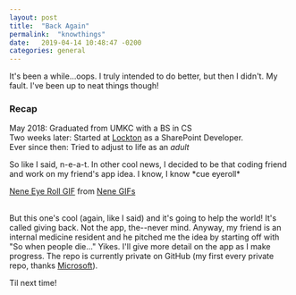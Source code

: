 ```yaml
---
layout: post
title:  "Back Again"
permalink:  "knowthings"
date:   2019-04-14 10:48:47 -0200
categories: general
---
```


It's been a while...oops. I truly intended to do better, but then I didn't. My fault. I've been up to neat things though! 

### Recap
May 2018: Graduated from UMKC with a BS in CS  
Two weeks later: Started at [Lockton](https://www.lockton.com/the-lockton-story) as a SharePoint Developer.  
Ever since then: Tried to adjust to life as an *adult*

So like I said, n-e-a-t. In other cool news, I decided to be that coding friend and work on my friend's app idea. I know, I know \*cue eyeroll\*
<div class="tenor-gif-embed" data-postid="4940860" data-share-method="host" data-width="100%" data-aspect-ratio="1.9021739130434783"><a href="https://tenor.com/view/nene-eye-roll-nene-leakes-annoyed-gif-4940860">Nene Eye Roll GIF</a> from <a href="https://tenor.com/search/nene-gifs">Nene GIFs</a></div><script type="text/javascript" async src="https://tenor.com/embed.js"></script>

<br>

But this one's cool (again, like I said) and it's going to help the world! It's called giving back. Not the app, the--never mind. Anyway, my friend is an internal medicine resident and he pitched me the idea by starting off with "So when people die..." Yikes. I'll give more detail on the app as I make progress. The repo is currently private on GitHub (my first every private repo, thanks [Microsoft](https://techcrunch.com/2019/01/07/github-free-users-now-get-unlimited-private-repositories/)).

Til next time!